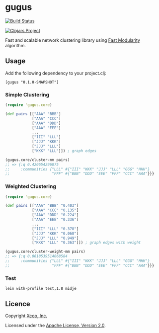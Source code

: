 # gugus

[![Build Status](https://travis-ci.org/xcoo/gugus.svg?branch=master)](https://travis-ci.org/xcoo/gugus)

[![Clojars Project](https://img.shields.io/clojars/v/gugus.svg)](https://clojars.org/gugus)

Fast and scalable network clustering library using [Fast Modularity](http://www.cs.unm.edu/~aaron/research/fastmodularity.htm) algorithm.

## Usage

Add the following dependency to your project.clj:

```
[gugus "0.1.0-SNAPSHOT"]
```

### Simple Clustering

```clojure
(require 'gugus.core)

(def pairs [["AAA" "BBB"]
            ["AAA" "CCC"]
            ["AAA" "DDD"]
            ["AAA" "EEE"]
            ...
            ["III" "LLL"]
            ["JJJ" "KKK"]
            ["JJJ" "LLL"]
            ["KKK" "LLL"]]) ; graph edges

(gugus.core/cluster-mm pairs)
;; => {:q 0.420654296875
;;     :communities {"LLL" #{"III" "KKK" "JJJ" "LLL" "GGG" "HHH"}
;;                   "FFF" #{"BBB" "DDD" "EEE" "FFF" "CCC" "AAA"}}}
```

### Weighted Clustering

```clojure
(require 'gugus.core)

(def pairs [["AAA" "BBB" "0.403"]
            ["AAA" "CCC" "0.135"]
            ["AAA" "DDD" "0.224"]
            ["AAA" "EEE" "0.336"]
            ...
            ["III" "LLL" "0.378"]
            ["JJJ" "KKK" "0.068"]
            ["JJJ" "LLL" "0.949"]
            ["KKK" "LLL" "0.363"]]) ; graph edges with weight

(gugus.core/cluster-weight-mm pairs)
;; => {:q 0.8618539514068584
;;     :communities {"LLL" #{"III" "KKK" "JJJ" "LLL" "GGG" "HHH"}
;;                   "FFF" #{"BBB" "DDD" "EEE" "FFF" "CCC" "AAA"}}}
```

### Test

```shell
lein with-profile test,1.8 midje
```

## Licence

Copyright [Xcoo, Inc.][xcoo.jp]

Licensed under the [Apache License, Version 2.0][apache-license-2.0].

[xcoo.jp]: https://xcoo.jp
[apache-license-2.0]: http://www.apache.org/licenses/LICENSE-2.0.html
